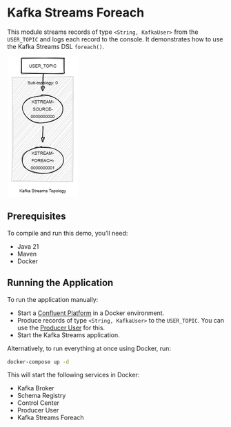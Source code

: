 # Kafka Streams Foreach

This module streams records of type `<String, KafkaUser>` from the `USER_TOPIC` and logs each record to the console.
It demonstrates how to use the Kafka Streams DSL `foreach()`.

![topology.png](topology.png)

## Prerequisites

To compile and run this demo, you’ll need:

- Java 21
- Maven
- Docker

## Running the Application

To run the application manually:

- Start a [Confluent Platform](https://docs.confluent.io/platform/current/quickstart/ce-docker-quickstart.html#step-1-download-and-start-cp) in a Docker environment.
- Produce records of type `<String, KafkaUser>` to the `USER_TOPIC`. You can use the [Producer User](../specific-producers/kafka-streams-producer-user) for this.
- Start the Kafka Streams application.

Alternatively, to run everything at once using Docker, run:

```bash
docker-compose up -d
```

This will start the following services in Docker:

- Kafka Broker
- Schema Registry
- Control Center
- Producer User
- Kafka Streams Foreach
